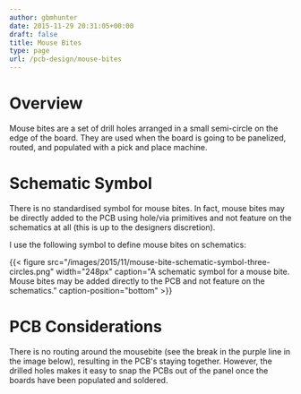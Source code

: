 ```yaml
---
author: gbmhunter
date: 2015-11-29 20:31:05+00:00
draft: false
title: Mouse Bites
type: page
url: /pcb-design/mouse-bites
---
```


# Overview

Mouse bites are a set of drill holes arranged in a small semi-circle on the edge of the board. They are used when the board is going to be panelized, routed, and populated with a pick and place machine.

# Schematic Symbol

There is no standardised symbol for mouse bites. In fact, mouse bites may be directly added to the PCB using hole/via primitives and not feature on the schematics at all (this is up to the designers discretion).

I use the following symbol to define mouse bites on schematics:

{{< figure src="/images/2015/11/mouse-bite-schematic-symbol-three-circles.png" width="248px" caption="A schematic symbol for a mouse bite. Mouse bites may be added directly to the PCB and not feature on the schematics." caption-position="bottom" >}}

# PCB Considerations

There is no routing around the mousebite (see the break in the purple line in the image below), resulting in the PCB's staying together. However, the drilled holes makes it easy to snap the PCBs out of the panel once the boards have been populated and soldered.
